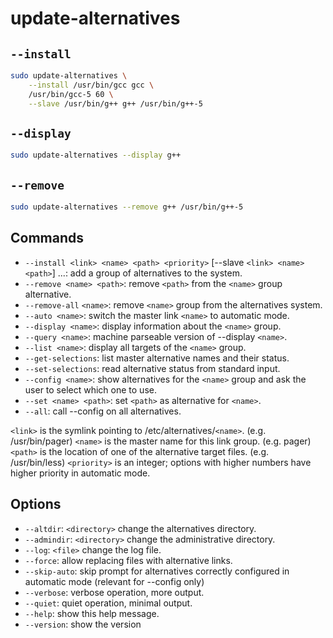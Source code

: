 # update-alternatives

## `--install`

```bash
sudo update-alternatives \
    --install /usr/bin/gcc gcc \
    /usr/bin/gcc-5 60 \
    --slave /usr/bin/g++ g++ /usr/bin/g++-5
```

## `--display`

```bash
sudo update-alternatives --display g++
```

## `--remove`

```bash
sudo update-alternatives --remove g++ /usr/bin/g++-5
```

## Commands

- `--install <link> <name> <path> <priority>` [--slave `<link> <name> <path>`] ...: add a group of alternatives to the system.
- `--remove <name> <path>`: remove `<path>` from the `<name>` group alternative.
- `--remove-all` `<name>`: remove `<name>` group from the alternatives system.
- `--auto <name>`: switch the master link `<name>` to automatic mode.
- `--display <name>`: display information about the `<name>` group.
- `--query <name>`: machine parseable version of --display `<name>`.
- `--list <name>`:  display all targets of the `<name>` group.
- `--get-selections`: list master alternative names and their status.
- `--set-selections`: read alternative status from standard input.
- `--config <name>`: show alternatives for the `<name>` group and ask the user to select which one to use.
- `--set <name> <path>`: set `<path>` as alternative for `<name>`.
- `--all`: call --config on all alternatives.

`<link>` is the symlink pointing to /etc/alternatives/`<name>`. (e.g. /usr/bin/pager)
`<name>` is the master name for this link group. (e.g. pager)
`<path>` is the location of one of the alternative target files. (e.g. /usr/bin/less)
`<priority>` is an integer; options with higher numbers have higher priority in automatic mode.

## Options

- `--altdir`: `<directory>` change the alternatives directory.
- `--admindir`: `<directory>` change the administrative directory.
- `--log`: `<file>` change the log file.
- `--force`: allow replacing files with alternative links.
- `--skip-auto`: skip prompt for alternatives correctly configured in automatic mode (relevant for --config only)
- `--verbose`: verbose operation, more output.
- `--quiet`: quiet operation, minimal output.
- `--help`: show this help message.
- `--version`: show the version

